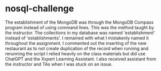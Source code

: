 # nosql-challenge
The establishment of the MongoDB was through the MongoDB Compass program instead of using command lines.  This was the method taught by the instructor.
The collections in my database was named 'establishment' instead of 'establishments'.  I remained with what I mistakenly named it throughout the assignment.
I commented out the inserting of the new restaurant as to not create duplication of the record when running and rerunning the script
I relied heavily on the class materials but did use ChatGPT and the Xxpert Learning Assistant.  I also received assistant from the instructor and TAs when I was stuck on an issue.
